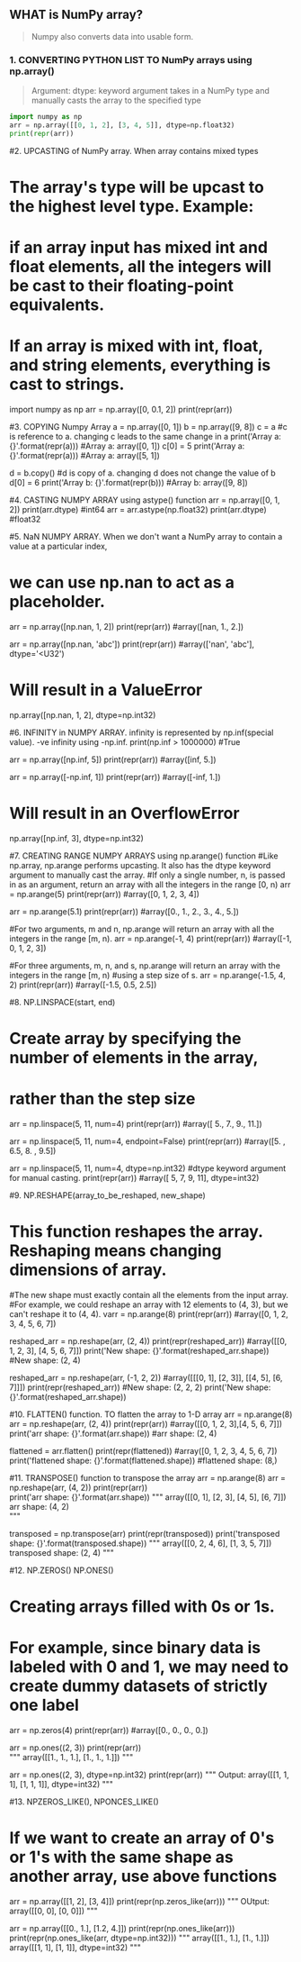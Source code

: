 ## WHAT is NumPy array?

> Numpy also converts data into usable form.


### 1. CONVERTING PYTHON LIST TO NumPy arrays using np.array()
> Argument: dtype: keyword argument takes in a NumPy type and manually casts the array to the specified type
      
```python
import numpy as np
arr = np.array([[0, 1, 2], [3, 4, 5]], dtype=np.float32)
print(repr(arr))
```


#2. UPCASTING of NumPy array. When array contains mixed types
# The array's type will be upcast to the highest level type. Example:
# if an array input has mixed int and float elements, all the integers will be cast to their floating-point equivalents. 
# If an array is mixed with int, float, and string elements, everything is cast to strings.
import numpy as np
arr = np.array([0, 0.1, 2])
print(repr(arr))


#3. COPYING Numpy Array
a = np.array([0, 1])
b = np.array([9, 8])
c = a                               #c is reference to a. changing c leads to the same change in a
print('Array a: {}'.format(repr(a)))      #Array a: array([0, 1])
c[0] = 5
print('Array a: {}'.format(repr(a)))      #Array a: array([5, 1])

d = b.copy()                        #d is copy of a. changing d does not change the value of b
d[0] = 6
print('Array b: {}'.format(repr(b)))      #Array b: array([9, 8])


#4. CASTING NUMPY ARRAY using astype() function
arr = np.array([0, 1, 2])
print(arr.dtype)                 #int64
arr = arr.astype(np.float32)
print(arr.dtype)                 #float32


#5. NaN NUMPY ARRAY. When we don't want a NumPy array to contain a value at a particular index,
# we can use np.nan to act as a placeholder.
arr = np.array([np.nan, 1, 2])
print(repr(arr))                       #array([nan,  1.,  2.])

arr = np.array([np.nan, 'abc'])
print(repr(arr))                       #array(['nan', 'abc'], dtype='<U32')

# Will result in a ValueError
np.array([np.nan, 1, 2], dtype=np.int32)


#6. INFINITY in NUMPY ARRAY. infinity is represented by np.inf(special value). -ve infinity using -np.inf.
print(np.inf > 1000000)                   #True

arr = np.array([np.inf, 5])
print(repr(arr))                          #array([inf,  5.])

arr = np.array([-np.inf, 1])
print(repr(arr))                          #array([-inf,   1.])

# Will result in an OverflowError
np.array([np.inf, 3], dtype=np.int32)


#7. CREATING RANGE NUMPY ARRAYS using np.arange() function
#Like np.array, np.arange performs upcasting. It also has the dtype keyword argument to manually cast the array.
#If only a single number, n, is passed in as an argument, return an array with all the integers in the range [0, n)
arr = np.arange(5)
print(repr(arr))           #array([0, 1, 2, 3, 4])

arr = np.arange(5.1)
print(repr(arr))           #array([0., 1., 2., 3., 4., 5.])

#For two arguments, m and n, np.arange will return an array with all the integers in the range [m, n).
arr = np.arange(-1, 4)
print(repr(arr))           #array([-1,  0,  1,  2,  3])

#For three arguments, m, n, and s, np.arange will return an array with the integers in the range [m, n) 
#using a step size of s.
arr = np.arange(-1.5, 4, 2)
print(repr(arr))              #array([-1.5,  0.5,  2.5])


#8. NP.LINSPACE(start, end) 
# Create array by specifying the number of elements in the array, 
# rather than the step size
arr = np.linspace(5, 11, num=4)
print(repr(arr))                                   #array([ 5.,  7.,  9., 11.])

arr = np.linspace(5, 11, num=4, endpoint=False)
print(repr(arr))                                   #array([5. , 6.5, 8. , 9.5])

arr = np.linspace(5, 11, num=4, dtype=np.int32)    #dtype keyword argument for manual casting.
print(repr(arr))                                   #array([ 5,  7,  9, 11], dtype=int32)


#9. NP.RESHAPE(array_to_be_reshaped, new_shape)
# This function reshapes the array. Reshaping means changing dimensions of array.
#The new shape must exactly contain all the elements from the input array.
#For example, we could reshape an array with 12 elements to (4, 3), but we can't reshape it to (4, 4).
varr = np.arange(8)
print(repr(arr))                                  #array([0, 1, 2, 3, 4, 5, 6, 7])

reshaped_arr = np.reshape(arr, (2, 4))
print(repr(reshaped_arr))                          #array([[0, 1, 2, 3], [4, 5, 6, 7]])
print('New shape: {}'.format(reshaped_arr.shape))  #New shape: (2, 4)

reshaped_arr = np.reshape(arr, (-1, 2, 2))         #array([[[0, 1], [2, 3]], [[4, 5], [6, 7]]])
print(repr(reshaped_arr))                          #New shape: (2, 2, 2)
print('New shape: {}'.format(reshaped_arr.shape))


#10. FLATTEN() function. TO flatten the array to 1-D array
arr = np.arange(8)
arr = np.reshape(arr, (2, 4))
print(repr(arr))                                      #array([[0, 1, 2, 3],[4, 5, 6, 7]])
print('arr shape: {}'.format(arr.shape))              #arr shape: (2, 4)

flattened = arr.flatten()
print(repr(flattened))                                 #array([0, 1, 2, 3, 4, 5, 6, 7])
print('flattened shape: {}'.format(flattened.shape))  #flattened shape: (8,)


#11. TRANSPOSE() function to transpose the array
arr = np.arange(8)
arr = np.reshape(arr, (4, 2))
print(repr(arr))                            
print('arr shape: {}'.format(arr.shape))
"""
array([[0, 1],
       [2, 3],
       [4, 5],
       [6, 7]])
arr shape: (4, 2)       
"""       

transposed = np.transpose(arr)
print(repr(transposed))
print('transposed shape: {}'.format(transposed.shape))
"""
array([[0, 2, 4, 6],
       [1, 3, 5, 7]])
transposed shape: (2, 4)
"""


#12. NP.ZEROS()   NP.ONES()
# Creating arrays filled with 0s or 1s.
# For example, since binary data is labeled with 0 and 1, we may need to create dummy datasets of strictly one label
arr = np.zeros(4)
print(repr(arr))                    #array([0., 0., 0., 0.])
   
arr = np.ones((2, 3))
print(repr(arr))                    
"""
array([[1., 1., 1.],
       [1., 1., 1.]])
"""

arr = np.ones((2, 3), dtype=np.int32)
print(repr(arr))
"""
Output:
array([[1, 1, 1],
       [1, 1, 1]], dtype=int32)
"""


#13. NPZEROS_LIKE(), NPONCES_LIKE()
# If we want to create an array of 0's or 1's with the same shape as another array, use above functions
arr = np.array([[1, 2], [3, 4]])
print(repr(np.zeros_like(arr)))
"""
OUtput:
array([[0, 0],
       [0, 0]])
"""

arr = np.array([[0., 1.], [1.2, 4.]])
print(repr(np.ones_like(arr)))
print(repr(np.ones_like(arr, dtype=np.int32)))
"""
array([[1., 1.],
       [1., 1.]])
array([[1, 1],
       [1, 1]], dtype=int32)
"""
